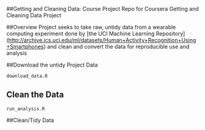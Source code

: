 ##Getting and Cleaning Data: Course Project
Repo for Coursera Getting and Cleaning Data Project

##Overview
Project seeks to take raw, untidy data from a wearable computing experiment done by [the UCI Machine Learning Repository] (http://archive.ics.uci.edu/ml/datasets/Human+Activity+Recognition+Using+Smartphones) and clean and convert the data for reproducible use and analysis


##Download the untidy Project Data
```
download_data.R
```

## Clean the Data
```
run_analysis.R
```

##Clean/Tidy Data
